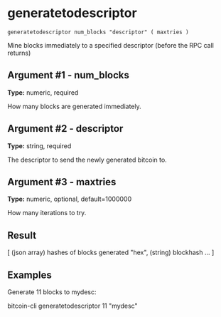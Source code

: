 # generatetodescriptor

`generatetodescriptor num_blocks "descriptor" ( maxtries )`

Mine blocks immediately to a specified descriptor (before the RPC call returns)

## Argument #1 - num\_blocks

**Type:** numeric, required

How many blocks are generated immediately.

## Argument #2 - descriptor

**Type:** string, required

The descriptor to send the newly generated bitcoin to.

## Argument #3 - maxtries

**Type:** numeric, optional, default=1000000

How many iterations to try.

## Result

[           (json array) hashes of blocks generated
  "hex",    (string) blockhash
  ...
]

## Examples

Generate 11 blocks to mydesc:

bitcoin-cli generatetodescriptor 11 "mydesc"